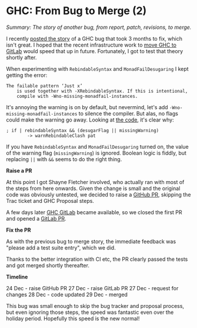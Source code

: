 # GHC: From Bug to Merge (2)

_Summary: The story of another bug, from report, patch, revisions, to merge._

I recently [posted the story](https://neilmitchell.blogspot.com/2018/12/ghc-from-bug-to-merge.html) of a GHC bug that took 3 months to fix, which isn't great. I hoped that the recent infrastructure work to [move GHC to GitLab](https://mail.haskell.org/pipermail/ghc-devs/2018-December/016613.html) would speed that up in future. Fortunately, I got to test that theory shortly after.

When experimenting with `RebindableSyntax` and `MonadFailDesugaring` I kept getting the error:

```
The failable pattern ‘Just x’
    is used together with -XRebindableSyntax. If this is intentional,
    compile with -Wno-missing-monadfail-instances.
```

It's annoying the warning is on by default, but nevermind, let's add `-Wno-missing-monadfail-instances` to silence the compiler. But alas, no flags could make the warning go away. Looking at [the code](https://gitlab.haskell.org/ghc/ghc/blob/e839ee2f91f9bcd390ead98e830b9e1d7d7b9240/compiler/typecheck/TcMatches.hs#L947-948
), it's clear why:

```
; if | rebindableSyntax && (desugarFlag || missingWarning)
        -> warnRebindableClash pat
```

If you have `RebindableSyntax` and  `MonadFailDesugaring` turned on, the value of the warning flag (`missingWarning`) is ignored. Boolean logic is fiddly, but replacing `||` with `&&` seems to do the right thing.

**Raise a PR**

At this point I got Shayne Fletcher involved, who actually ran with most of the steps from here onwards. Given the change is small and the original code was obviously untested, we decided to raise a [GitHub PR](https://github.com/ghc/ghc/pull/245), skipping the Trac ticket and GHC Proposal steps.

A few days later [GHC GitLab](https://gitlab.haskell.org/ghc) became available, so we closed the first PR and opened a [GitLab PR](https://gitlab.haskell.org/ghc/ghc/merge_requests/46).

**Fix the PR**

As with the previous bug to merge story, the immediate feedback was "please add a test suite entry", which we did.

Thanks to the better integration with CI etc, the PR clearly passed the tests and got merged shortly thereafter.

**Timeline**

24 Dec - raise GitHub PR
27 Dec - raise GitLab PR
27 Dec - request for changes
28 Dec - code updated
29 Dec - merged

This bug was small enough to skip the bug tracker and proposal process, but even ignoring those steps, the speed was fantastic even over the holiday period. Hopefully this speed is the new normal!
